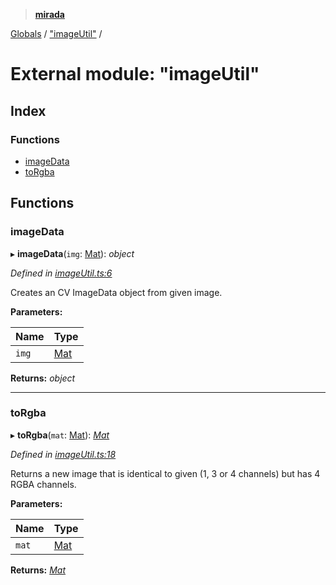 > **[mirada](../README.md)**

[Globals](../README.md) / ["imageUtil"](_imageutil_.md) /

# External module: "imageUtil"

## Index

### Functions

* [imageData](_imageutil_.md#imagedata)
* [toRgba](_imageutil_.md#torgba)

## Functions

###  imageData

▸ **imageData**(`img`: [Mat](../classes/_types_opencv_.mat.md)): *object*

*Defined in [imageUtil.ts:6](https://github.com/cancerberoSgx/mirada/blob/b359ba5/mirada/src/imageUtil.ts#L6)*

Creates an CV ImageData object from given image.

**Parameters:**

Name | Type |
------ | ------ |
`img` | [Mat](../classes/_types_opencv_.mat.md) |

**Returns:** *object*

___

###  toRgba

▸ **toRgba**(`mat`: [Mat](../classes/_types_opencv_.mat.md)): *[Mat](../classes/_types_opencv_.mat.md)*

*Defined in [imageUtil.ts:18](https://github.com/cancerberoSgx/mirada/blob/b359ba5/mirada/src/imageUtil.ts#L18)*

Returns a new image that is identical to given (1, 3 or 4 channels)
but has 4 RGBA channels.

**Parameters:**

Name | Type |
------ | ------ |
`mat` | [Mat](../classes/_types_opencv_.mat.md) |

**Returns:** *[Mat](../classes/_types_opencv_.mat.md)*